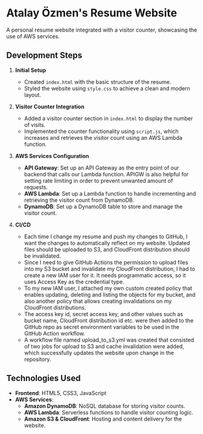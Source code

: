 # Atalay Özmen's Resume Website

A personal resume website integrated with a visitor counter, showcasing the use of AWS services.

## Development Steps

1. **Initial Setup**
   - Created `index.html` with the basic structure of the resume.
   - Styled the website using `style.css` to achieve a clean and modern layout.

2. **Visitor Counter Integration**
   - Added a visitor counter section in `index.html` to display the number of visits.
   - Implemented the counter functionality using `script.js`, which increases and retrieves the visitor count using an AWS Lambda function.

3. **AWS Services Configuration**
   - **API Gateway**: Set up an API Gateway as the entry point of our backend that calls our Lambda function. APIGW is also helpful for setting rate limiting in order to prevent unwanted amount of requests.
   - **AWS Lambda**: Set up a Lambda function to handle incrementing and retrieving the visitor count from DynamoDB.
   - **DynamoDB**: Set up a DynamoDB table to store and manage the visitor count.

5. **CI/CD**
   - Each time I change my resume and push my changes to GitHub, I want the changes to automatically reflect on my website. Updated files should be uploaded to S3, and CloudFront distribution should be invalidated.
   - Since I need to give GitHub Actions the permission to upload files into my S3 bucket and invalidate my CloudFront distribution, I had to create a new IAM user for it. It needs programmatic access, so it uses Access Key as the credential type.
   - To my new IAM user, I attached my own custom created policy that enables updating, deleting and listing the objects for my bucket, and also another policy that allows creating invalidations on my CloudFront distributions.
   - The access key id, secret access key, and other values such as bucket name, CloudFront distribution id etc. were then added to the GitHub repo as secret environment variables to be used in the GitHub Action workflow.
   - A workflow file named upload_to_s3.yml was created that consisted of two jobs for upload to S3 and cache invalidation were added, which successfully updates the website upon change in the repository.

## Technologies Used

- **Frontend**: HTML5, CSS3, JavaScript
- **AWS Services**:
  - **Amazon DynamoDB**: NoSQL database for storing visitor counts.
  - **AWS Lambda**: Serverless functions to handle visitor counting logic.
  - **Amazon S3 & CloudFront**: Hosting and content delivery for the website.

